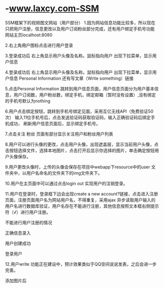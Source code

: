 # -www.laxcy.com-SSM
SSM框架下的视频图文网站（用户部分）
1.因为网站信息功能比较多，所以现在只把用户注册，信息更改以及用户订阅粉丝部分完成，还有用户绑定手机号功能
网站主页localhost:8080


2.右上角用户图标点击进行用户登录


3.登录成功后 右上角显示用户头像及名称。鼠标指向用户 出现下拉菜单，显示用户信息


4.登录成功后 右上角显示用户头像及名称。鼠标指向用户 出现下拉菜单，显示用户信息
Personal Information 还有写文章（Write something）链接



5.点击Personal Information 跳转到用户信息页面，用户信息页面分为用户基本信息，用户订阅数，用户粉丝数，绑定手机，绑定邮箱（暂时没有设置）,没有绑定的手机号默认为nothing


6.用户点击绑定按钮，跳转到手机号绑定见面，采用互亿无线API（免费验证50次）
输入11位手机号后，点击发送验证码获取验证码，输入正确验证码后绑定手机成功，
刷新用户信息页面后，显示绑定手机号。





7.点击关注 粉丝 页面有部分显示关注用户和粉丝用户列表




8.用户可以进行头像的更改，点击用户头像，出现遮盖层，显示当前用户头像，点击按钮选择文件，选择本地图片，点击打开后显示你选择的图片，单击确定按钮用户头像保存。




9.用户更改头像时，上传的头像会保存在项目中webapp下resource中的user 文件夹中，以用户名命名的文件夹下的img文件夹下。



10.用户在主页面中可以通过点击login out 实现用户的注销登录。




11.用户在登录时，登录框下边会出现create a new account?链接，点击进入注册页面，注册页面用户名为网站用户名，不得重复，采用ajax 异步读取用户输入的用户名进行数据库验证，用户名存在不能进行注册，其他信息按照文本框右侧提示符（√）进行用户注册。


不能进行用户注册的情况



 正确信息录入


用户创建成功



登录用户



12.用户write 功能正在建设中，预计效果类似于QQ空间说说发表，之后会进一步完善。




添加图片后



